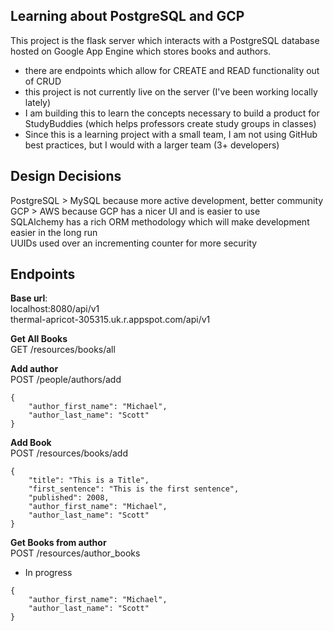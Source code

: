 ## Learning about PostgreSQL and GCP
This project is the flask server which interacts with a PostgreSQL database hosted on Google App Engine which stores books and authors.
- there are endpoints which allow for CREATE and READ functionality out of CRUD
- this project is not currently live on the server (I've been working locally lately)
- I am building this to learn the concepts necessary to build a product for StudyBuddies (which helps professors create study groups in classes)
- Since this is a learning project with a small team, I am not using GitHub best practices, but I would with a larger team (3+ developers)

## Design Decisions
PostgreSQL > MySQL because more active development, better community  
GCP > AWS because GCP has a nicer UI and is easier to use  
SQLAlchemy has a rich ORM methodology which will make development easier in the long run  
UUIDs used over an incrementing counter for more security

## Endpoints
**Base url**:   
localhost:8080/api/v1  
thermal-apricot-305315.uk.r.appspot.com/api/v1

**Get All Books**  
GET /resources/books/all

**Add author**  
POST /people/authors/add
```
{
    "author_first_name": "Michael",
    "author_last_name": "Scott"
}
```
**Add Book**  
POST /resources/books/add
```
{
    "title": "This is a Title",
    "first_sentence": "This is the first sentence",
    "published": 2008,
    "author_first_name": "Michael",
    "author_last_name": "Scott"
}
```

**Get Books from author**  
POST /resources/author_books
- In progress
```
{
    "author_first_name": "Michael",
    "author_last_name": "Scott"
}
```
